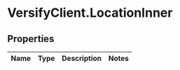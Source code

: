 # VersifyClient.LocationInner

## Properties

Name | Type | Description | Notes
------------ | ------------- | ------------- | -------------


